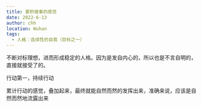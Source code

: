 ```yaml
---
title: 累积做事的感觉
date: 2022-6-13
author: chh
location: Wuhan
tags:
  - 人格：连续性的自我（目标之一）
---
```


不断对标理想，进而形成稳定的人格。因为是发自内心的，所以也是不言自明的，直接就接受了的。

行动第一，持续行动

累计行动的感觉，叠加起来，最终就能自然而然的发挥出来，准确来说，应该是自然而然地流露出来
